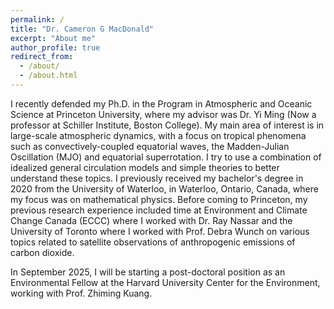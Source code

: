 ```yaml
---
permalink: /
title: "Dr. Cameron G MacDonald"
excerpt: "About me"
author_profile: true
redirect_from: 
  - /about/
  - /about.html
---
```


I recently defended my Ph.D. in the Program in Atmospheric and Oceanic Science at Princeton University, where my advisor was Dr. Yi Ming (Now a professor at Schiller Institute, Boston College). My main area of interest is in large-scale atmospheric dynamics, with a focus on tropical phenomena such as convectively-coupled equatorial waves, the Madden-Julian Oscillation (MJO) and equatorial superrotation. I try to use a combination of idealized general circulation models and simple theories to better understand these topics. I previously received my bachelor's degree in 2020 from the University of Waterloo, in Waterloo, Ontario, Canada, where my focus was on mathematical physics. Before coming to Princeton, my previous research experience included time at Environment and Climate Change Canada (ECCC) where I worked with Dr. Ray Nassar and the University of Toronto where I worked with Prof. Debra Wunch on various topics related to satellite observations of anthropogenic emissions of carbon dioxide. 

In September 2025, I will be starting a post-doctoral position as an Environmental Fellow at the Harvard University Center for the Environment, working with Prof. Zhiming Kuang. 
